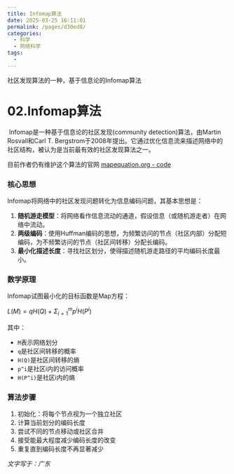 ```yaml
---
title: Infomap算法
date: 2025-03-25 16:11:01
permalink: /pages/d30ed8/
categories:
  - 科学
  - 网络科学
tags:
  - 
---
```


社区发现算法的一种，基于信息论的Infomap算法

<!-- more -->

# 02.Infomap算法

​	Infomap是一种基于信息论的社区发现(community detection)算法，由Martin Rosvall和Carl T. Bergstrom于2008年提出。它通过优化信息流来描述网络中的社区结构，被认为是当前最有效的社区发现算法之一。

目前作者仍有维护这个算法的官网 [mapequation.org - code](https://www.mapequation.org/code.html#Linux)

### 核心思想

Infomap将网络中的社区发现问题转化为信息编码问题，其基本思想是：

1. **随机游走模型**：将网络看作信息流动的通道，假设信息（或随机游走者）在网络中流动。
2. **两级编码**：使用Huffman编码的思想，为频繁访问的节点（社区内部）分配短编码，为不频繁访问的节点（社区间转移）分配长编码。
3. **最小化描述长度**：寻找社区划分，使得描述随机游走路径的平均编码长度最小。

### 数学原理

Infomap试图最小化的目标函数是Map方程：

$L(M) = qH(Q) + Σ_{i=1}^m p^iH(P^i)$

其中：

- `M`表示网络划分
- `q`是社区间转移的概率
- `H(Q)`是社区间转移的熵
- `p^i`是社区i内的访问概率
- `H(P^i)`是社区i内的熵

### 算法步骤

1. 初始化：将每个节点视为一个独立社区
2. 计算当前划分的编码长度
3. 尝试不同的节点移动或社区合并
4. 接受能最大程度减少编码长度的改变
5. 重复直到编码长度不再显著减少



*文字写于：广东*